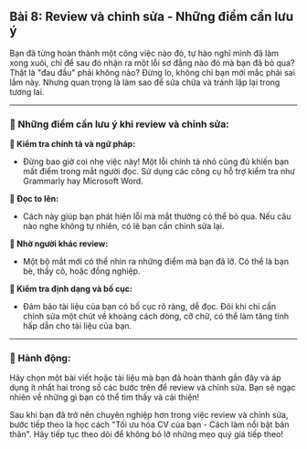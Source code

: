 ## Bài 8: Review và chỉnh sửa - Những điểm cần lưu ý

Bạn đã từng hoàn thành một công việc nào đó, tự hào nghĩ mình đã làm xong xuôi, chỉ để sau đó nhận ra một lỗi sơ đẳng nào đó mà bạn đã bỏ qua? Thật là "đau đầu" phải không nào? Đừng lo, không chỉ bạn mới mắc phải sai lầm này. Nhưng quan trọng là làm sao để sửa chữa và tránh lặp lại trong tương lai.

---

### 📌 Những điểm cần lưu ý khi review và chỉnh sửa:

**🔹 Kiểm tra chính tả và ngữ pháp:**
- Đừng bao giờ coi nhẹ việc này! Một lỗi chính tả nhỏ cũng đủ khiến bạn mất điểm trong mắt người đọc. Sử dụng các công cụ hỗ trợ kiểm tra như Grammarly hay Microsoft Word.

**🔹 Đọc to lên:**
- Cách này giúp bạn phát hiện lỗi mà mắt thường có thể bỏ qua. Nếu câu nào nghe không tự nhiên, có lẽ bạn cần chỉnh sửa lại.

**🔹 Nhờ người khác review:**
- Một bộ mắt mới có thể nhìn ra những điểm mà bạn đã lỡ. Có thể là bạn bè, thầy cô, hoặc đồng nghiệp.

**🔹 Kiểm tra định dạng và bố cục:**
- Đảm bảo tài liệu của bạn có bố cục rõ ràng, dễ đọc. Đôi khi chỉ cần chỉnh sửa một chút về khoảng cách dòng, cỡ chữ, có thể làm tăng tính hấp dẫn cho tài liệu của bạn.

---

### 🚀 Hành động:

Hãy chọn một bài viết hoặc tài liệu mà bạn đã hoàn thành gần đây và áp dụng ít nhất hai trong số các bước trên để review và chỉnh sửa. Bạn sẽ ngạc nhiên về những gì bạn có thể tìm thấy và cải thiện!

Sau khi bạn đã trở nên chuyên nghiệp hơn trong việc review và chỉnh sửa, bước tiếp theo là học cách "Tối ưu hóa CV của bạn - Cách làm nổi bật bản thân". Hãy tiếp tục theo dõi để không bỏ lỡ những mẹo quý giá tiếp theo!